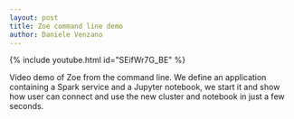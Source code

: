 ```yaml
---
layout: post
title: Zoe command line demo
author: Daniele Venzano
---
```


{% include youtube.html id="SEifWr7G_BE" %}

Video demo of Zoe from the command line. We define an application containing a Spark service and a Jupyter notebook, we start it and show how user can connect and use the new cluster and notebook in just a few seconds.


